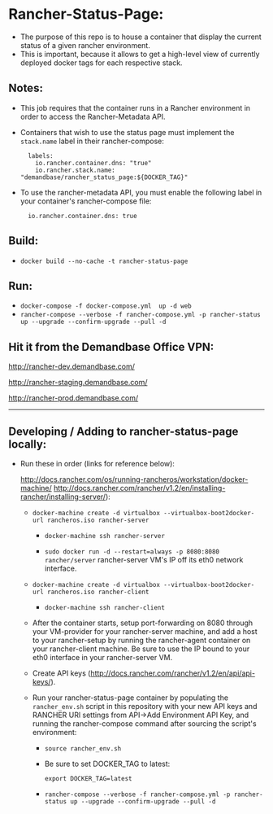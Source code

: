 # Rancher-Status-Page:

* The purpose of this repo is to house a container that display the current status of a given rancher environment.
* This is important, because it allows to get a high-level view of currently deployed docker tags for each respective stack.

## Notes:
  * This job requires that the container runs in a Rancher environment in order to access the Rancher-Metadata API.
  * Containers that wish to use the status page must implement the `stack.name` label in their rancher-compose:

    ```
      labels:
        io.rancher.container.dns: "true"
        io.rancher.stack.name: "demandbase/rancher_status_page:${DOCKER_TAG}"
    ```

  * To use the rancher-metadata API, you must enable the following label in your container's rancher-compose file:

    ```
      io.rancher.container.dns: true
    ```

## Build:
  * `docker build --no-cache -t rancher-status-page`

## Run:
  * `docker-compose -f docker-compose.yml  up -d web`
  * `rancher-compose --verbose -f rancher-compose.yml -p rancher-status up --upgrade --confirm-upgrade --pull -d`

## Hit it from the Demandbase Office VPN:

http://rancher-dev.demandbase.com/

http://rancher-staging.demandbase.com/

http://rancher-prod.demandbase.com/

----

## Developing / Adding to rancher-status-page locally:
  * Run these in order (links for reference below):

    http://docs.rancher.com/os/running-rancheros/workstation/docker-machine/
    http://docs.rancher.com/rancher/v1.2/en/installing-rancher/installing-server/):

    * `docker-machine create -d virtualbox --virtualbox-boot2docker-url rancheros.iso rancher-server` 

        * `docker-machine ssh rancher-server`

        * `sudo docker run -d --restart=always -p 8080:8080 rancher/server`
          rancher-server VM's IP off its eth0 network interface.

    * `docker-machine create -d virtualbox --virtualbox-boot2docker-url rancheros.iso rancher-client`

        * `docker-machine ssh rancher-client`

    * After the container starts, setup port-forwarding on 8080 through your VM-provider for your rancher-server machine, and add a host to your rancher-setup
      by running the rancher-agent container on your rancher-client machine.  Be sure to use the IP bound to your eth0 interface in your rancher-server VM.

    * Create API keys (http://docs.rancher.com/rancher/v1.2/en/api/api-keys/).
   
    * Run your rancher-status-page container by populating the `rancher_env.sh` script in this repository with your new API keys and RANCHER URl settings from API->Add Environment API Key,
      and running the rancher-compose command after sourcing the script's environment:

      * `source rancher_env.sh` 
      * Be sure to set DOCKER_TAG to latest:
        
        `export DOCKER_TAG=latest`

      * `rancher-compose --verbose -f rancher-compose.yml -p rancher-status up --upgrade --confirm-upgrade --pull -d`
